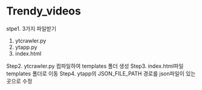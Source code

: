 # Trendy_videos
stpe1. 3가지 파일받기
1. ytcrawler.py
2. ytapp.py
3. index.html

Step2. ytcrawler.py 컴파일하여 templates 폴더 생성
Step3. index.html파일 templates 폴더로 이동
Step4. ytapp의 JSON_FILE_PATH 경로를 json파일이 있는 곳으로 수정
